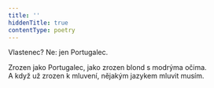 ```yaml
---
title: ''
hiddenTitle: true
contentType: poetry
---
```


<section>

Vlastenec? Ne: jen Portugalec.

Zrozen jako Portugalec, jako zrozen blond s modrýma očima.  
A když už zrozen k mluvení, nějakým jazykem mluvit musím.

</section>
